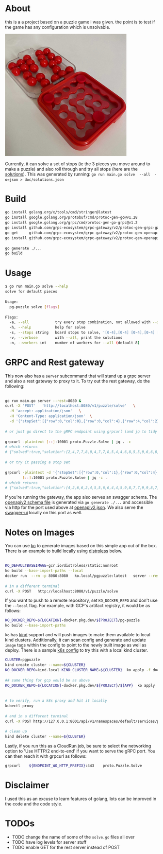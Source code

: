 

# About
this is a a project based on a puzzle game i was given. the point is to test if the game has any configuration which is unsolvable.

<img src="doc/puzzle.jpg" width="400">

Currently, it can solve a set of stops (ie the 3 pieces you move around to make a puzzle) and also roll through and try all stops (here are the [solutions](doc/solutions.json)). This was generated by running: `go run main.go solve  --all  -o=json > doc/solutions.json`


# Build

```bash
go install golang.org/x/tools/cmd/stringer@latest
go install google.golang.org/protobuf/cmd/protoc-gen-go@v1.28
go install google.golang.org/grpc/cmd/protoc-gen-go-grpc@v1.2
go install github.com/grpc-ecosystem/grpc-gateway/v2/protoc-gen-grpc-gateway@latest
go get     github.com/grpc-ecosystem/grpc-gateway/v2/protoc-gen-openapiv2
go install github.com/grpc-ecosystem/grpc-gateway/v2/protoc-gen-openapiv2

go generate ./...
go build

```


# Usage

```bash
$ go run main.go solve --help
solve for default pieces

Usage:
  pg-puzzle solve [flags]

Flags:
  -a, --all            try every stop combination, not allowed with --stops
  -h, --help           help for solve
  -s, --stops string   board stops to solve, '[0-4],[0-4] [0-4],[0-4] [0-4],[0-4]' (default "0,0 0,4 4,2")
  -v, --verbose        with --all, print the solutions
  -n, --workers int    number of workers for --all (default 8)
```


# GRPC and Rest gateway

This now also has a `server` subcommand that will stand up a grpc server and also a rest gateway to proxy to it. To try out the rest gateway, do the following:

```bash

go run main.go server --rest=8080 &
curl -X 'POST'   'http://localhost:8080/v1/puzzle/solve'   \
  -H 'accept: application/json'   \
  -H 'Content-Type: application/json'  \
  -d '{"stopSet":[{"row":0,"col":0},{"row":0,"col":4},{"row":4,"col":2}]}'

# or just go direct to the gRPC endpoint using grpcurl (and jq to tidy the results)

grpcurl -plaintext [::]:10001 proto.Puzzle.Solve | jq . -c
# which returns
# {"solved":true,"solution":[2,4,7,7,8,0,4,7,7,8,5,4,4,6,8,5,5,9,6,6,0,9,9,9,6]}

# or try it passing a stop set

grpcurl -plaintext -d '{"stopSet":[{"row":0,"col":1},{"row":0,"col":4},{"row":4,"col":2}]}' \
        [::]:10001 proto.Puzzle.Solve | jq -c .
# which returns
# {"solved":true,"solution":[4,2,6,6,2,4,5,5,6,6,4,4,5,9,8,7,7,9,9,8,7,7,2,9,8]}


```

If you're running the gateway, the app also serves an swagger schema. The [openapiv2 schema file](./proto/puzzle.swagger.json) is generated via `go generate ./...` and accessible via http for the port used above at [openapiv2.json](http://localhost:8080/openapiv2.json). We also serve the [swagger-ui](http://localhost:8080/swagger-ui/) locally on this port as well.



# Notes on Images

You can use [ko](ko.build) to generate images based on this simple app out of the box. 
There is an example to build locally using 
[distroless](https://github.com/GoogleContainerTools/distroless) below.

```bash

KO_DEFAULTBASEIMAGE=gcr.io/distroless/static:nonroot 
ko build --base-import-paths --local
docker run  --rm -p 8080:8080   ko.local/pgpuzzle:latest   server --rest 8080

# in a different terminal
curl -X POST   http://localhost:8080/v1/puzzle/solve

```

If you want to push to a remote repository, set `KO_DOCKER_REPO` and don't use 
the `--local` flag. For example, with GCP's artifact registry, it would be as follows:
 
```bash
KO_DOCKER_REPO=${LOCATION}-docker.pkg.dev/${PROJECT}/pg-puzzle 
ko build --base-import-paths
```

`ko` has [kind](https://kind.sigs.k8s.io/) support and will push images to make 
them available to local kind clusters. Additionally, it can scan config and 
generate and update `image` tags within the config to point to the newly built 
image as well as deploy.  There is a sample [k8s config](doc/k8s/) to try this 
with a local kind cluster. 

```bash
CLUSTER=pgpuzzle
kind create cluster --name=${CLUSTER}
KO_DOCKER_REPO=kind.local KIND_CLUSTER_NAME=${CLUSTER}  ko apply -f doc/k8s/ --base-import-paths

## same thing for gcp would be as above
KO_DOCKER_REPO=${LOCATION}-docker.pkg.dev/${PROJECT}/${APP}  ko apply  --base-import-paths -f doc/k8s/


# to verify, run a k8s proxy and hit it locally
kubectl proxy 

# and in a different terminal
curl -X POST http://127.0.0.1:8001/api/v1/namespaces/default/services/pg-puzzle:8080/proxy/v1/puzzle/solve

# clean up
kind delete cluster --name=${CLUSTER}
```

Lastly, if you run this as a CloudRun job, be sure to select the networking option 
to 'Use HTTP/2 end-to-end' if you want to serve the gRPC port.  You can then reach 
it with grpcurl as follows:

```bash
grpcurl    ${ENDPOINT_WO_HTTP_PREFIX}:443    proto.Puzzle.Solve 
```



# Disclaimer 

I used this as an excuse to learn features of golang, lots can be improved in the code and the code style.


# TODOs

* TODO change the name of some of the `solve.go` files all over
* TODO have log levels for server stuff
* TODO enable GET for the rest server instead of POST
